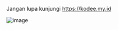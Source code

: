 Jangan lupa kunjungi https://kodee.my.id 


![image](https://user-images.githubusercontent.com/32585948/187337865-565ab9d7-ee87-44df-afc2-84b566654057.png)
